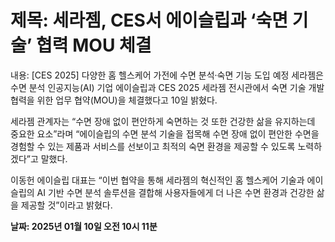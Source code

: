 # **제목: 세라젬, CES서 에이슬립과 ‘숙면 기술’ 협력 MOU 체결**

  내용: [CES 2025] 다양한 홈 헬스케어 가전에 수면 분석·숙면 기능 도입 예정 세라젬은 수면 분석 인공지능(AI) 기업 에이슬립과 CES 2025 세라젬 전시관에서 숙면 기술 개발 협력을 위한 업무 협약(MOU)을 체결했다고 10일 밝혔다.

세라젬 관계자는 “수면 장애 없이 편안하게 숙면하는 것 또한 건강한 삶을 유지하는데 중요한 요소”라며 “에이슬립의 수면 분석 기술을 접목해 수면 장애 없이 편안한 수면을 경험할 수 있는 제품과 서비스를 선보이고 최적의 숙면 환경을 제공할 수 있도록 노력하겠다”고 말했다.

이동헌 에이슬립 대표는 “이번 협약을 통해 세라젬의 혁신적인 홈 헬스케어 기술과 에이슬립의 AI 기반 수면 분석 솔루션을 결합해 사용자들에게 더 나은 수면 환경과 건강한 삶을 제공할 것”이라고 밝혔다.

  **날짜: 2025년 01월 10일 오전 10시 11분**